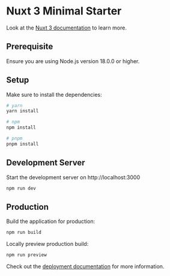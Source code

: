 # Nuxt 3 Minimal Starter

Look at the [Nuxt 3 documentation](https://nuxt.com/docs/getting-started/introduction) to learn more.

## Prerequisite

Ensure you are using Node.js version 18.0.0 or higher.

## Setup

Make sure to install the dependencies:

```bash
# yarn
yarn install

# npm
npm install

# pnpm
pnpm install
```

## Development Server

Start the development server on http://localhost:3000

```bash
npm run dev
```

## Production

Build the application for production:

```bash
npm run build
```

Locally preview production build:

```bash
npm run preview
```

Check out the [deployment documentation](https://nuxt.com/docs/getting-started/deployment) for more information.
